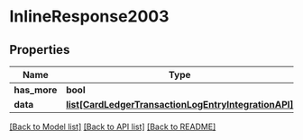 # InlineResponse2003

## Properties
Name | Type | Description | Notes
------------ | ------------- | ------------- | -------------
**has_more** | **bool** |  | 
**data** | [**list[CardLedgerTransactionLogEntryIntegrationAPI]**](CardLedgerTransactionLogEntryIntegrationAPI.md) |  | 

[[Back to Model list]](../README.md#documentation-for-models) [[Back to API list]](../README.md#documentation-for-api-endpoints) [[Back to README]](../README.md)


